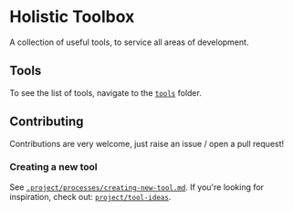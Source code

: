 # Holistic Toolbox

A collection of useful tools, to service all areas of development.

## Tools
To see the list of tools, navigate to the [`tools`]('/tools`) folder.

## Contributing
Contributions are very welcome, just raise an issue / open a pull request!

### Creating a new tool
See [`.project/processes/creating-new-tool.md`](.project/processes/creating-new-tool.md). If you're looking for inspiration, check out: [`project/tool-ideas`](/project/tool-ideas).
